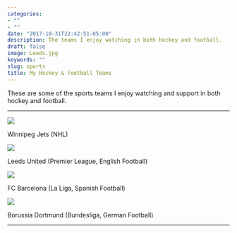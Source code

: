 ```yaml
---
categories:
- ""
- ""
date: "2017-10-31T22:42:51-05:00"
description: The teams I enjoy watching in both hockey and football. 
draft: false
image: Leeds.jpg
keywords: ""
slug: sports
title: My Hockey & Football Teams
---
```


These are some of the sports teams I enjoy watching and support in both hockey and football.

---

![](/blogs/blog4_files/fullsizeoutput_975.JPG)

Winnipeg Jets (NHL)

![](/blogs/blog4_files/Leeds2.JPG)

Leeds United (Premier League, English Football)

![](/blogs/blog4_files/Barca.JPG)

FC Barcelona (La Liga, Spanish Football)

![](/blogs/blog4_files/Dortmund.JPG)

Borussia Dortmund (Bundesliga, German Football)

---

